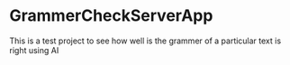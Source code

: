 # GrammerCheckServerApp
This is a test project to see how well is the grammer of a particular text is right using AI

